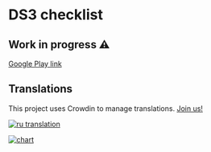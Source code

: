 # DS3 checklist
## Work in progress ⚠️

[Google Play link](https://play.google.com/store/apps/details?id=io.knightpp.ds3_checklist)


## Translations
This project uses Crowdin to manage translations. [Join us!](https://crowdin.com/project/darksouls-3-checklist)

[![ru translation](https://img.shields.io/badge/dynamic/json?color=blue&label=ru&style=flat&query=%24.progress.0.data.translationProgress&url=https%3A%2F%2Fbadges.awesome-crowdin.com%2Fstats-13072808-435288.json)](https://crowdin.com/project/darksouls-3-checklist)

[![chart](https://badges.awesome-crowdin.com/translation-13072808-435288.png)](https://crowdin.com/project/darksouls-3-checklist)
